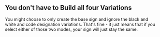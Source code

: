 ## You don't have to Build all four Variations

You might choose to only create the base sign and ignore the black and white and code designation variations. That's fine - it just means that if you select either of those two modes, your sign will just stay the same.